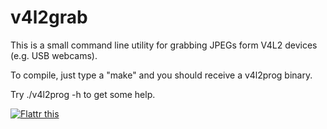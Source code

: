 v4l2grab
========

This is a small command line utility for grabbing JPEGs form V4L2 devices (e.g. USB webcams).

To compile, just type a "make" and you should receive a v4l2prog binary.

Try ./v4l2prog -h to get some help.

[![Flattr this](http://api.flattr.com/button/button-static-50x60.png)
](https://flattr.com/thing/157196/v4l2grab-Grabbing-JPEGs-from-V4L2-devices)
